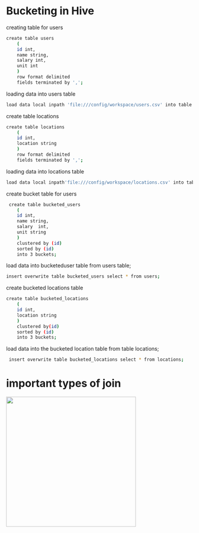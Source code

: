 # Bucketing in Hive

creating table for users
```bash
create table users
    (
    id int,
    name string,
    salary int,
    unit int
    )
    row format delimited
    fields terminated by ',';
```
loading data into users table
```bash
load data local inpath 'file:///config/workspace/users.csv' into table users;
```

create table locations
```bash
create table locations
    (
    id int,
    location string
    )
    row format delimited
    fields terminated by ',';
```
loading data into locations table
```bash
load data local inpath'file:///config/workspace/locations.csv' into table locations;
```
create bucket table for users
```bash
 create table bucketed_users
    (
    id int,
    name string,
    salary  int,
    unit string
    )
    clustered by (id)
    sorted by (id)
    into 3 buckets;
```
load data into bucketeduser table from users table;
```bash
insert overwrite table bucketed_users select * from users;
```
create bucketed locations table 
```bash
create table bucketed_locations
    (
    id int,
    location string
    )
    clustered by(id)
    sorted by (id)
    into 3 buckets;
  ```

load data into the bucketed location table from table locations;
```bash
 insert overwrite table bucketed_locations select * from locations;
```


# important types of join
<img src="https://www.clairvoyant.ai/hubfs/img2.png" width="350" >

